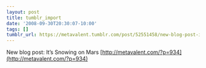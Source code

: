 ```yaml
---
layout: post
title: tumblr_import
date: '2008-09-30T20:30:07-10:00'
tags: []
tumblr_url: https://metavalent.tumblr.com/post/52551458/new-blog-post-its-snowing-on-mars
---
```

New blog post: It’s Snowing on Mars [http://metavalent.com/?p=934](http://metavalent.com/?p=934)

